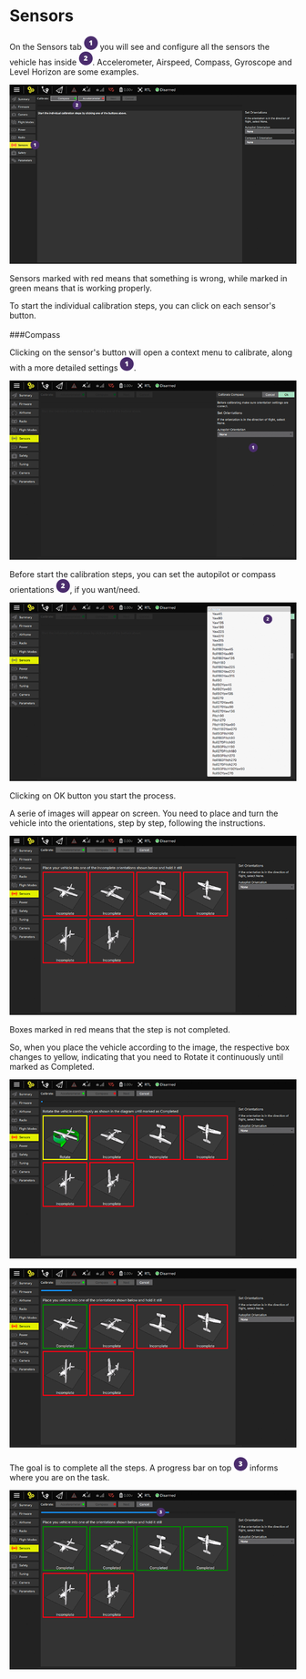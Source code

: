 # Sensors
On the Sensors tab ![](images/01.png) you will see and configure all the sensors the vehicle has inside ![](images/02.png). Accelerometer, Airspeed, Compass, Gyroscope and Level Horizon are some examples.

![](images/setup/02_sensors_01.png)

Sensors marked with red means that something is wrong, while marked in green means that is working properly.

To start the individual calibration steps, you can click on each sensor's button.
<br>
<br>
###Compass

Clicking on the sensor's button will open a context menu to calibrate, along with a more detailed settings ![](images/01.png).

![](images/setup/02_sensors_compass_01.png)

Before start the calibration steps, you can set the autopilot or compass orientations ![](images/02.png), if you want/need.

![](images/setup/02_sensors_compass_02.png)

Clicking on OK button you start the process.

A serie of images will appear on screen. You need to place and turn the vehicle into the orientations, step by step, following the instructions. 

![](images/setup/02_sensors_compass_03.png)

Boxes marked in red means that the step is not completed.

So, when you place the vehicle according to the image, the respective box changes to yellow, indicating that you need to Rotate it continuously until marked as Completed.

![](images/setup/02_sensors_compass_04.png)

![](images/setup/02_sensors_compass_05.png)

The goal is to complete all the steps. A progress bar on top ![](images/03.png) informs where you are on the task.

![](images/setup/02_sensors_compass_06.png)


